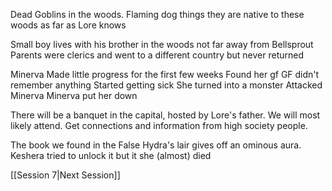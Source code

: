 Dead Goblins in the woods.
Flaming dog things
	they are native to these woods as far as Lore knows

Small boy lives with his brother in the woods not far away from Bellsprout
Parents were clerics and went to a different country but never returned

Minerva
Made little progress for the first few weeks
Found her gf
GF didn't remember anything
Started getting sick
She turned into a monster
Attacked Minerva
Minerva put her down

There will be a banquet in the capital, hosted by Lore's father.
We will most likely attend.
Get connections and information from high society people.

The book we found in the False Hydra's lair gives off an ominous aura.
Keshera tried to unlock it but it she (almost) died

[[Session 7|Next Session]]
